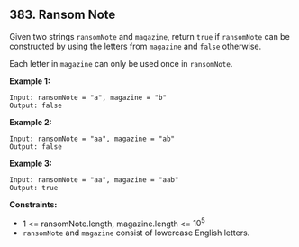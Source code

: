 ## 383. Ransom Note



Given two strings `ransomNote` and `magazine`, return `true` if `ransomNote` can be constructed by using the letters from `magazine` and `false` otherwise.   

Each letter in `magazine` can only be used once in `ransomNote`.   




__Example 1:__   
```
Input: ransomNote = "a", magazine = "b"
Output: false
```


__Example 2:__  
```
Input: ransomNote = "aa", magazine = "ab"
Output: false
```


__Example 3:__
```
Input: ransomNote = "aa", magazine = "aab"
Output: true
```



__Constraints:__

* 1 <= ransomNote.length, magazine.length <= $10^5$    
* `ransomNote` and `magazine` consist of lowercase English letters.

